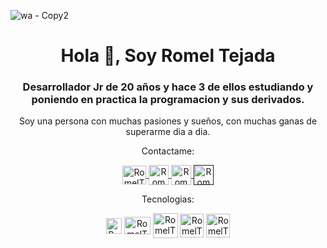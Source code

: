 ![wa - Copy2](https://github.com/RomelTeja7/RomelTeja7/assets/118077551/e10ac388-eb32-40e4-92c4-a3a64bba479e)
<h1 align="center">Hola 👋, Soy Romel Tejada</h1>
<h3 align="center">Desarrollador Jr de 20 años y hace 3 de ellos estudiando y poniendo en practica la programacion y sus derivados.</h3>
<p align="center">Soy una persona con muchas pasiones y sueños, con muchas ganas de superarme dia a dia.</p>
<p align="center">Contactame: </p>
<p align="center">
   <a href="https://twitter.com/Tejad07" target="blank">
    <img align="center" src="https://cdn.jsdelivr.net/gh/walkxcode/dashboard-icons@master/png/twitter.png" alt="RomelT" height="30px" width="38px"/>
   </a>
   <a href="https://www.instagram.com/romelteja7/" target="blank">
    <img align="center" src="https://cdn.jsdelivr.net/gh/walkxcode/dashboard-icons@master/png/instagram.png" alt="RomelT" height="32px" width="32px"/>
  </a>
   <a href="www.linkedin.com/in/romelteja7" target="blank">
    <img align="center" src="https://cdn.jsdelivr.net/gh/walkxcode/dashboard-icons@master/png/linkedin.png" alt="RomelT" height="32px" width="32px"/>
  </a>
     <a href="" target="blank">
    <img align="center" src="https://cdn.jsdelivr.net/gh/walkxcode/dashboard-icons@master/png/telegram.png" alt="RomelT" height="32px" width="32px"/>
  </a>
</p>
<p align="center">Tecnologias: </p>
<p align="center">
  <img align="center" src="https://cdn.jsdelivr.net/gh/walkxcode/dashboard-icons@master/png/java.png"  alt="RomelT" width="25px"/>
  <img align="center" src="https://cdn.jsdelivr.net/gh/walkxcode/dashboard-icons@master/png/php.png"   alt="RomelT" height="28px" width="42px"/>
  <img align="center" src="https://cdn.jsdelivr.net/gh/walkxcode/dashboard-icons@master/png/mysql.png" alt="RomelT" width="40px"/>
  <img align="center" src="https://cdn.jsdelivr.net/gh/walkxcode/dashboard-icons@master/png/html.png"  alt="RomelT" height="38px" weight="38px"/>
  <img align="center" src="https://cdn.jsdelivr.net/gh/walkxcode/dashboard-icons@master/png/css.png"   alt="RomelT" height="38px" weight="38px"/>
</p>
